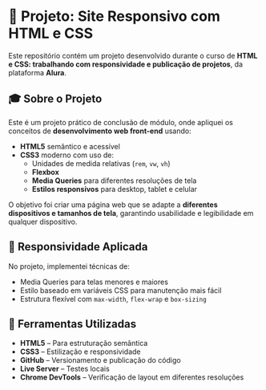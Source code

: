 # 🎯 Projeto: Site Responsivo com HTML e CSS

Este repositório contém um projeto desenvolvido durante o curso de **HTML e CSS: trabalhando com responsividade e publicação de projetos**, da plataforma **Alura**.

## 🎓 Sobre o Projeto

Este é um projeto prático de conclusão de módulo, onde apliquei os conceitos de **desenvolvimento web front-end** usando:

- **HTML5** semântico e acessível  
- **CSS3** moderno com uso de:
  - Unidades de medida relativas (`rem`, `vw`, `vh`)
  - **Flexbox** 
  - **Media Queries** para diferentes resoluções de tela
  - **Estilos responsivos** para desktop, tablet e celular

O objetivo foi criar uma página web que se adapte a **diferentes dispositivos e tamanhos de tela**, garantindo usabilidade e legibilidade em qualquer dispositivo.

## 📱 Responsividade Aplicada

No projeto, implementei técnicas de:
- Media Queries para telas menores e maiores
- Estilo baseado em variáveis CSS para manutenção mais fácil
- Estrutura flexível com `max-width`, `flex-wrap` e `box-sizing`

## 🔧 Ferramentas Utilizadas

- **HTML5** – Para estruturação semântica
- **CSS3** – Estilização e responsividade
- **GitHub** – Versionamento e publicação do código
- **Live Server** – Testes locais
- **Chrome DevTools** – Verificação de layout em diferentes resoluções
